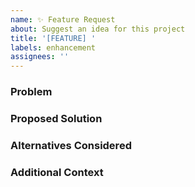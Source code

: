 ```yaml
---
name: ✨ Feature Request
about: Suggest an idea for this project
title: '[FEATURE] '
labels: enhancement
assignees: ''
---
```


### Problem

<!-- A clear and concise description of what the problem is. Ex. I'm always frustrated when [...] -->

### Proposed Solution

<!-- A clear and concise description of what you want to happen -->

### Alternatives Considered

<!-- A clear and concise description of any alternative solutions or features you've considered -->

### Additional Context

<!-- Add any other context or screenshots about the feature request here -->
